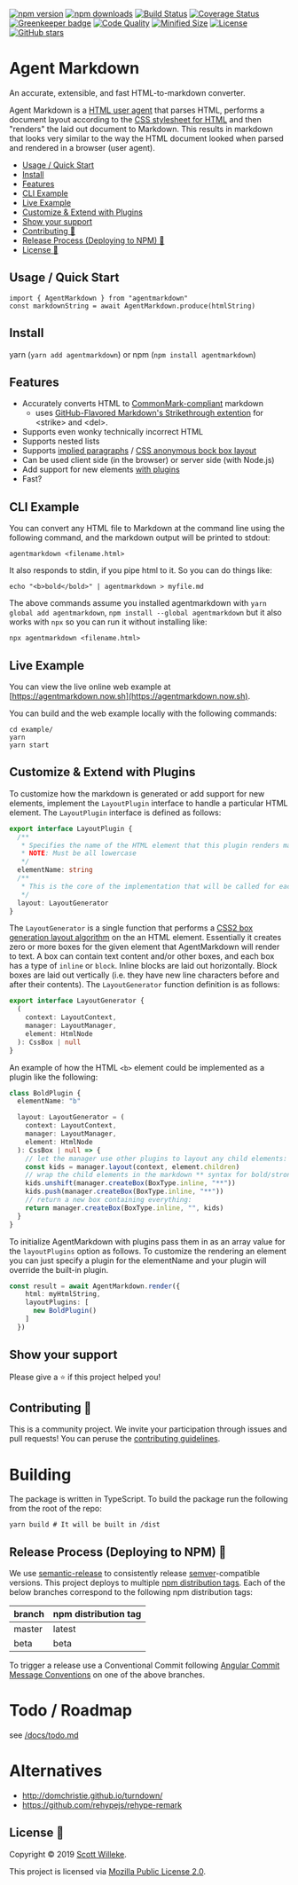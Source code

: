 [![npm version](https://badge.fury.io/js/agentmarkdown.svg)](https://www.npmjs.com/package/agentmarkdown)
[![npm downloads](https://img.shields.io/npm/dt/agentmarkdown.svg?logo=npm)](https://www.npmjs.com/package/agentmarkdown)
[![Build Status](https://github.com/activescott/agentmarkdown/workflows/main/badge.svg)](https://github.com/activescott/agentmarkdown/actions)
[![Coverage Status](https://coveralls.io/repos/github/activescott/agentmarkdown/badge.svg?branch=master)](https://coveralls.io/github/activescott/agentmarkdown?branch=master)
[![Greenkeeper badge](https://badges.greenkeeper.io/activescott/agentmarkdown.svg)](https://greenkeeper.io/)
[![Code Quality](https://api.codacy.com/project/badge/Grade/1b9057ec20bb473295303334bfd2ccd8)](https://app.codacy.com/app/activescott/agentmarkdown?utm_source=github.com&utm_medium=referral&utm_content=activescott/agentmarkdown&utm_campaign=Badge_Grade_Dashboard)
[![Minified Size](https://badgen.net/bundlephobia/min/agentmarkdown)](https://bundlephobia.com/result?p=agentmarkdown)
[![License](https://img.shields.io/github/license/activescott/agentmarkdown.svg)](https://github.com/activescott/agentmarkdown/blob/master/LICENSE)
[![GitHub stars](https://img.shields.io/github/stars/activescott/agentmarkdown.svg?style=social)](https://github.com/activescott/agentmarkdown)

# Agent Markdown

An accurate, extensible, and fast HTML-to-markdown converter.

Agent Markdown is a [HTML user agent](https://en.wikipedia.org/wiki/User_agent) that parses HTML, performs a document layout according to the [CSS stylesheet for HTML](https://html.spec.whatwg.org/multipage/rendering.html#the-css-user-agent-style-sheet-and-presentational-hints) and then "renders" the laid out document to Markdown. This results in markdown that looks very similar to the way the HTML document looked when parsed and rendered in a browser (user agent).

<!-- TOC -->

- [Usage / Quick Start](#usage--quick-start)
- [Install](#install)
- [Features](#features)
- [CLI Example](#cli-example)
- [Live Example](#live-example)
- [Customize & Extend with Plugins](#customize--extend-with-plugins)
- [Show your support](#show-your-support)
- [Contributing 🤝](#contributing-🤝)
- [Release Process (Deploying to NPM) 🚀](#release-process-deploying-to-npm-🚀)
- [License 📝](#license-📝)

<!-- /TOC -->

## Usage / Quick Start

```
import { AgentMarkdown } from "agentmarkdown"
const markdownString = await AgentMarkdown.produce(htmlString)
```

## Install

yarn (`yarn add agentmarkdown`) or npm (`npm install agentmarkdown`)

## Features

- Accurately converts HTML to [CommonMark-compliant](https://commonmark.org/) markdown
  - uses [GitHub-Flavored Markdown's Strikethrough extention](https://github.github.com/gfm/#strikethrough-extension-) for &lt;strike&gt; and &lt;del&gt;.
- Supports even wonky technically incorrect HTML
- Supports nested lists
- Supports [implied paragraphs](https://html.spec.whatwg.org/#paragraphs) / [CSS anonymous bock box layout](https://www.w3.org/TR/CSS22/visuren.html#anonymous-block-level)
- Can be used client side (in the browser) or server side (with Node.js)
- Add support for new elements [with plugins](#customize--extend-with-plugins)
- Fast?

## CLI Example

You can convert any HTML file to Markdown at the command line using the following command, and the markdown output will be printed to stdout:

    agentmarkdown <filename.html>

It also responds to stdin, if you pipe html to it. So you can do things like:

    echo "<b>bold</bold>" | agentmarkdown > myfile.md

The above commands assume you installed agentmarkdown with `yarn global add agentmarkdown`, `npm install --global agentmarkdown` but it also works with `npx` so you can run it without installing like:

    npx agentmarkdown <filename.html>

## Live Example

You can view the live online web example at [https://agentmarkdown.now.sh](https://agentmarkdown.now.sh).

You can build and the web example locally with the following commands:

```
cd example/
yarn
yarn start
```

## Customize & Extend with Plugins

To customize how the markdown is generated or add support for new elements, implement the `LayoutPlugin` interface to handle a particular HTML element. The `LayoutPlugin` interface is defined as follows:

```TypeScript
export interface LayoutPlugin {
  /**
   * Specifies the name of the HTML element that this plugin renders markdown for.
   * NOTE: Must be all lowercase
   */
  elementName: string
  /**
   * This is the core of the implementation that will be called for each instance of the HTML element that this plugin is registered for.
   */
  layout: LayoutGenerator
}
```

The `LayoutGenerator` is a single function that performs a [CSS2 box generation layout algorithm](https://www.w3.org/TR/CSS22/visuren.html#box-gen) on the an HTML element. Essentially it creates zero or more boxes for the given element that AgentMarkdown will render to text. A box can contain text content and/or other boxes, and each box has a type of `inline` or `block`. Inline blocks are laid out horizontally. Block boxes are laid out vertically (i.e. they have new line characters before and after their contents). The `LayoutGenerator` function definition is as follows:

```TypeScript
export interface LayoutGenerator {
  (
    context: LayoutContext,
    manager: LayoutManager,
    element: HtmlNode
  ): CssBox | null
}
```

An example of how the HTML `<b>` element could be implemented as a plugin like the following:

```TypeScript
class BoldPlugin {
  elementName: "b"

  layout: LayoutGenerator = (
    context: LayoutContext,
    manager: LayoutManager,
    element: HtmlNode
  ): CssBox | null => {
    // let the manager use other plugins to layout any child elements:
    const kids = manager.layout(context, element.children)
    // wrap the child elements in the markdown ** syntax for bold/strong:
    kids.unshift(manager.createBox(BoxType.inline, "**"))
    kids.push(manager.createBox(BoxType.inline, "**"))
    // return a new box containing everything:
    return manager.createBox(BoxType.inline, "", kids)
  }
}
```

To initialize AgentMarkdown with plugins pass them in as an array value for the `layoutPlugins` option as follows. To customize the rendering an element you can just specify a plugin for the elementName and your plugin will override the built-in plugin.

```TypeScript
const result = await AgentMarkdown.render({
    html: myHtmlString,
    layoutPlugins: [
      new BoldPlugin()
    ]
  })
```

## Show your support

Please give a ⭐️ if this project helped you!

## Contributing 🤝

This is a community project. We invite your participation through issues and pull requests! You can peruse the [contributing guidelines](.github/CONTRIBUTING.md).

# Building

The package is written in TypeScript. To build the package run the following from the root of the repo:

    yarn build # It will be built in /dist

## Release Process (Deploying to NPM) 🚀

We use [semantic-release](https://github.com/semantic-release/semantic-release) to consistently release [semver](https://semver.org/)-compatible versions. This project deploys to multiple [npm distribution tags](https://docs.npmjs.com/cli/dist-tag). Each of the below branches correspond to the following npm distribution tags:

| branch | npm distribution tag |
| ------ | -------------------- |
| master | latest               |
| beta   | beta                 |

To trigger a release use a Conventional Commit following [Angular Commit Message Conventions](https://github.com/angular/angular.js/blob/master/DEVELOPERS.md#-git-commit-guidelines) on one of the above branches.

# Todo / Roadmap

see [/docs/todo.md](docs/todo.md)

# Alternatives

- http://domchristie.github.io/turndown/
- https://github.com/rehypejs/rehype-remark

## License 📝

Copyright © 2019 [Scott Willeke](https://github.com/activescott).

This project is licensed via [Mozilla Public License 2.0](https://github.com/activescott/serverless-http-invoker/blob/master/LICENSE).
